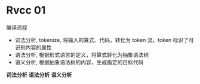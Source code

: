 # Rvcc 01

编译流程
- 词法分析, tokenize, 将输入的算式、代码，转化为 token 流，token 标识了可识别内容的属性
- 语法分析, 根据形式语言的定义，将算式转化为抽象语法树
- 语义分析, 根据抽象语法树的内容，生成指定的目标代码

**词法分析**
**语法分析**
**语义分析**